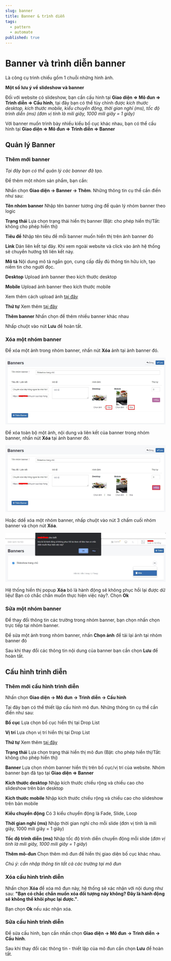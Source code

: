 ```yaml
---
slug: banner
title: Banner & trình diễn
tags:
  - pattern
  - automate
published: true
---
```

# Banner và trình diễn banner

Là công cụ trình chiếu gồm 1 chuỗi những hình ảnh.

**Một số lưu ý về slideshow và banner**

Đối với website có slideshow, bạn cần cấu hình tại **Giao diện => Mô đun => Trình diễn => Cấu hình**, tại đây bạn có thể tùy chỉnh được _kích thước desktop, kích thước mobile, kiểu chuyển động, thời gian nghỉ (ms), tốc độ trình diễn (ms) (đơn vị tính là mili giây, 1000 mili giây = 1 giây)_

Với banner muốn trình bày nhiều kiểu bố cục khác nhau, bạn có thể cấu hình tại **Giao diện => Mô đun => Trình diễn => Banner**

## Quản lý Banner

### Thêm mới banner

_Tại đây bạn có thể quản lý các banner đã tạo._

Để thêm một nhóm sản phẩm, bạn cần:

Nhấn chọn **Giao diện -> Banner -> Thêm**. Những thông tin cụ thể cần điền như sau:

**Tên nhóm banner**
Nhập tên banner tương ứng để quản lý nhóm banner theo logic

**Trạng thái**
Lựa chọn trạng thái hiển thị banner (Bật: cho phép hiển thị/Tắt: không cho phép hiển thị)

**Tiêu đề**
Nhập tên tiêu đề mỗi banner muốn hiển thị trên ảnh banner đó

**Link**
Dán liên kết tại đây. Khi xem ngoài website và click vào ảnh hệ thống sẽ chuyển hướng tới liên kết này.

**Mô tả**
Nội dung mô tả ngắn gọn, cung cấp đầy đủ thông tin hữu ích, tạo niềm tin cho người đọc.

**Desktop**
Upload ảnh banner theo kích thước desktop

**Mobile**
Upload ảnh banner theo kích thước mobile

Xem thêm cách upload ảnh [tại đây](https://mkmate.osd.vn/docs/common/finder)

**Thứ tự**
Xem thêm [tại đây](https://mkmate.osd.vn/docs/common/logic)

**Thêm banner**
Nhấn chọn để thêm nhiều banner khác nhau

Nhấp chuột vào nút **Lưu** để hoàn tất.

### Xóa một nhóm banner

Để xóa một ảnh trong nhóm banner, nhấn nút **Xóa** ảnh tại ảnh banner đó.

![banner-2.jpg](img/banner-2.jpg)

Để xóa toàn bộ một ảnh, nội dung và liên kết của banner trong nhóm banner, nhấn nút **Xóa** tại ảnh banner đó.

![banner-3.jpg](img/banner-3.jpg)

Hoặc ddể xóa một nhóm banner, nhấp chuột vào nút 3 chấm cuối nhóm banner và chọn nút **Xóa**.

![banner-4.jpg](img/banner-4.jpg)

Hệ thống hiển thị popup **Xóa** bỏ là hành động sẽ không phục hồi lại được dữ liệu! Bạn có chắc chắn muốn thực hiện việc này?. Chọn **Ok**

### Sửa một nhóm banner

Để thay đổi thông tin các trường trong nhóm banner, bạn chọn nhấn chọn trực tiếp tại nhóm banner.

Để sửa một ảnh trong nhóm banner, nhấn **Chọn ảnh** để tải lại ảnh tại nhóm banner đó

Sau khi thay đổi các thông tin nội dung của banner bạn cần chọn **Lưu** để hoàn tất.

## Cấu hình trình diễn

### Thêm mới cấu hình trình diễn

Nhấn chọn **Giao diện -> Mô đun -> Trình diễn -> Cấu hình**

Tại đây bạn có thể thiết lập cấu hình mô đun. Những thông tin cụ thể cần điền như sau:

**Bố cục**
Lựa chọn bố cục hiển thị tại Drop List

**Vị trí**
Lựa chọn vị trí hiển thị tại Drop List

**Thứ tự**
Xem thêm [tại đây](https://mkmate.osd.vn/docs/common/logic)

**Trạng thái**
Lựa chọn trạng thái hiển thị mô đun (Bật: cho phép hiển thị/Tắt: không cho phép hiển thị)

**Banner**
Lựa chọn nhóm banner hiển thị trên bố cục/vị trí của website. Nhóm banner bạn đã tạo tại **Giao diện => Banner**

**Kích thước desktop**
Nhập kích thước chiều rộng và chiều cao cho slideshow trên bản desktop

**Kích thước mobile**
Nhập kích thước chiều rộng và chiều cao cho slideshow trên bản mobile

**Kiểu chuyển động**
Có 3 kiểu chuyển động là Fade, Slide, Loop

**Thời gian nghỉ (ms)**
Nhập thời gian nghỉ cho mỗi slide (đơn vị tính là mili giây, 1000 mili giây = 1 giây)

**Tốc độ trình diễn (ms)**
Nhập tốc độ trình diễn chuyển động mỗi slide (_đơn vị tính là mili giây, 1000 mili giây = 1 giây_)

**Thêm mô-đun**
Chọn thêm mô đun để hiển thị giao diện bố cục khác nhau.

_Chú ý: cần nhập thông tin tất cả các trường tại mô đun_

### Xóa cấu hình trình diễn

Nhấn chọn **Xóa** để xóa mô đun này, hệ thống sẽ xác nhận với nội dung như sau: **"Bạn có chắc chắn muốn xóa đối tượng này không? Đây là hành động sẽ không thể khôi phục lại được."**. 

Bạn chọn **Ok** nếu xác nhận xóa.

### Sửa cấu hình trình diễn

Để sửa cấu hình, bạn cần nhấn chọn **Giao diện -> Mô đun -> Trình diễn -> Cấu hình**.

Sau khi thay đổi các thông tin - thiết lập của mô đun cần chọn **Lưu** để hoàn tất.
